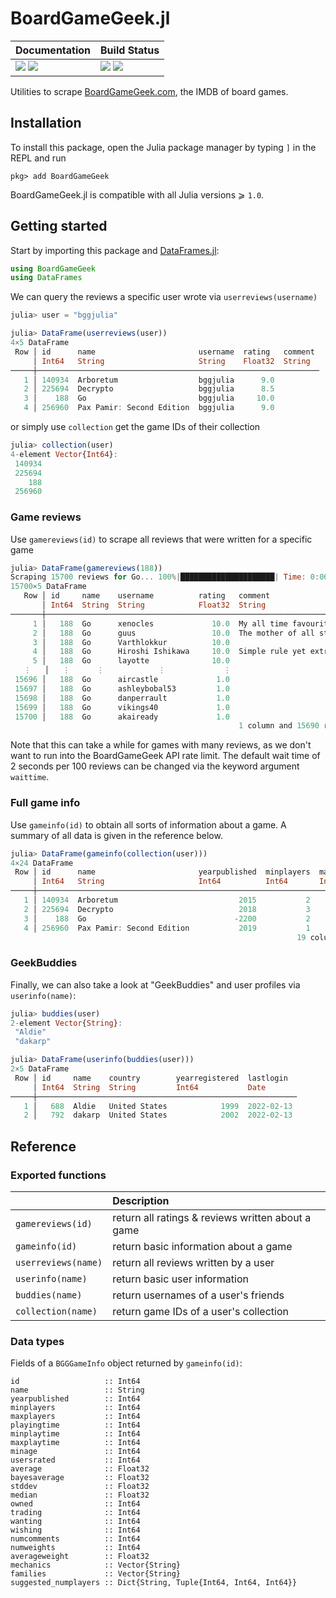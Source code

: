 # BoardGameGeek.jl

| **Documentation**                                                     | **Build Status**                                      |
|:----------------------------------------------------------------------|:------------------------------------------------------|
| [![][docs-stab-img]][docs-stab-url] [![][docs-dev-img]][docs-dev-url] | [![][ci-img]][ci-url] [![][codecov-img]][codecov-url] |

Utilities to scrape [BoardGameGeek.com](https://boardgamegeek.com), the IMDB of board games.

## Installation
To install this package, open the Julia package manager by typing `]` in the REPL and run 
```julia-repl
pkg> add BoardGameGeek
```
BoardGameGeek.jl is compatible with all Julia versions ⩾ `1.0`.

## Getting started
Start by importing this package and [DataFrames.jl](https://github.com/JuliaData/DataFrames.jl):
```julia
using BoardGameGeek
using DataFrames
```

We can query the reviews a specific user wrote via `userreviews(username)`
```julia
julia> user = "bggjulia"

julia> DataFrame(userreviews(user))
4×5 DataFrame
 Row │ id      name                       username  rating   comment 
     │ Int64   String                     String    Float32  String  
─────┼───────────────────────────────────────────────────────────────
   1 │ 140934  Arboretum                  bggjulia      9.0
   2 │ 225694  Decrypto                   bggjulia      8.5
   3 │    188  Go                         bggjulia     10.0
   4 │ 256960  Pax Pamir: Second Edition  bggjulia      9.0
```

or simply use `collection` get the game IDs of their collection
```julia
julia> collection(user)
4-element Vector{Int64}:
 140934
 225694
    188
 256960
```

### Game reviews
Use `gamereviews(id)` to scrape all reviews that were written for a specific game
```julia
julia> DataFrame(gamereviews(188))
Scraping 15700 reviews for Go... 100%|█████████████████████| Time: 0:06:31
15700×5 DataFrame
   Row │ id     name    username          rating   comment                       ⋯
       │ Int64  String  String            Float32  String                        ⋯
───────┼──────────────────────────────────────────────────────────────────────────
     1 │   188  Go      xenocles             10.0  My all time favourite 'classi ⋯
     2 │   188  Go      guus                 10.0  The mother of all strategy ga
     3 │   188  Go      Varthlokkur          10.0
     4 │   188  Go      Hiroshi Ishikawa     10.0  Simple rule yet extremely dee
     5 │   188  Go      layotte              10.0                                ⋯
   ⋮   │   ⋮      ⋮            ⋮             ⋮                     ⋮             ⋱
 15696 │   188  Go      aircastle             1.0
 15697 │   188  Go      ashleybobal53         1.0
 15698 │   188  Go      danperrault           1.0
 15699 │   188  Go      vikings40             1.0                                ⋯
 15700 │   188  Go      akaiready             1.0
                                                   1 column and 15690 rows omitted
```
Note that this can take a while for games with many reviews, as we don't want to run into the BoardGameGeek API rate limit. 
The default wait time of 2 seconds per 100 reviews can be changed via the keyword argument `waittime`.



### Full game info
Use `gameinfo(id)` to obtain all sorts of information about a game. 
A summary of all data is given in the reference below.
```julia
julia> DataFrame(gameinfo(collection(user)))
4×24 DataFrame
 Row │ id      name                       yearpublished  minplayers  maxplayers  ⋯
     │ Int64   String                     Int64          Int64       Int64       ⋯
─────┼────────────────────────────────────────────────────────────────────────────
   1 │ 140934  Arboretum                           2015           2           4  ⋯
   2 │ 225694  Decrypto                            2018           3           8
   3 │    188  Go                                 -2200           2           2
   4 │ 256960  Pax Pamir: Second Edition           2019           1           5
                                                                19 columns omitted
```

### GeekBuddies
Finally, we can also take a look at "GeekBuddies" and user profiles via `userinfo(name)`: 
```julia
julia> buddies(user)
2-element Vector{String}:
 "Aldie"
 "dakarp"

julia> DataFrame(userinfo(buddies(user)))
2×5 DataFrame
 Row │ id     name    country        yearregistered  lastlogin  
     │ Int64  String  String         Int64           Date       
─────┼──────────────────────────────────────────────────────────
   1 │   688  Aldie   United States            1999  2022-02-13
   2 │   792  dakarp  United States            2002  2022-02-13
```

## Reference
### Exported functions
|                       | Description                                       |
|:----------------------|:--------------------------------------------------|
| `gamereviews(id)`     | return all ratings & reviews written about a game |
| `gameinfo(id)`        | return basic information about a game             |
| `userreviews(name)`   | return all reviews written by a user              |
| `userinfo(name)`      | return basic user information                     |
| `buddies(name)`       | return usernames of a user's friends              |
| `collection(name)`    | return game IDs of a user's collection            | 

### Data types
Fields of a `BGGGameInfo` object returned by `gameinfo(id)`:
```
id                   :: Int64
name                 :: String
yearpublished        :: Int64
minplayers           :: Int64
maxplayers           :: Int64
playingtime          :: Int64
minplaytime          :: Int64
maxplaytime          :: Int64
minage               :: Int64
usersrated           :: Int64
average              :: Float32
bayesaverage         :: Float32
stddev               :: Float32
median               :: Float32
owned                :: Int64
trading              :: Int64
wanting              :: Int64
wishing              :: Int64
numcomments          :: Int64
numweights           :: Int64
averageweight        :: Float32
mechanics            :: Vector{String}
families             :: Vector{String}
suggested_numplayers :: Dict{String, Tuple{Int64, Int64, Int64}}
```

[docs-stab-img]: https://img.shields.io/badge/docs-stable-blue.svg
[docs-stab-url]: https://adrhill.github.io/BoardGameGeek.jl/stable

[docs-dev-img]: https://img.shields.io/badge/docs-main-blue.svg
[docs-dev-url]: https://adrhill.github.io/BoardGameGeek.jl/dev

[ci-img]: https://github.com/adrhill/BoardGameGeek.jl/workflows/CI/badge.svg
[ci-url]: https://github.com/adrhill/BoardGameGeek.jl/actions

[codecov-img]: https://codecov.io/gh/adrhill/BoardGameGeek.jl/branch/main/graph/badge.svg
[codecov-url]: https://codecov.io/gh/adrhill/BoardGameGeek.jl
